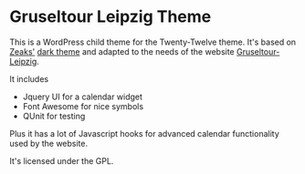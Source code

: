 # Gruseltour Leipzig Theme

This is a WordPress child theme for the Twenty-Twelve theme.
It's based on [Zeaks'](http://zeak.org) [dark theme](https://github.com/Zeaksblog/twenty-dark) and adapted to the needs of the website [Gruseltour-Leipzig](http://gruseltour-leipzig.de).

It includes
* Jquery UI for a calendar widget
* Font Awesome for nice symbols
* QUnit for testing

Plus it has a lot of Javascript hooks for advanced calendar functionality used by the website.

It's licensed under the GPL.